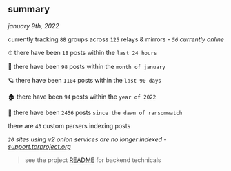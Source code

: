 
## summary
_january 9th, 2022_

currently tracking `88` groups across `125` relays & mirrors - _`56` currently online_

⏲ there have been `18` posts within the `last 24 hours`

🦈 there have been `98` posts within the `month of january`

🪐 there have been `1104` posts within the `last 90 days`

🏚 there have been `94` posts within the `year of 2022`

🦕 there have been `2456` posts `since the dawn of ransomwatch`

there are `43` custom parsers indexing posts

_`20` sites using v2 onion services are no longer indexed - [support.torproject.org](https://support.torproject.org/onionservices/v2-deprecation/)_

> see the project [README](https://github.com/thetanz/ransomwatch#ransomwatch--) for backend technicals
